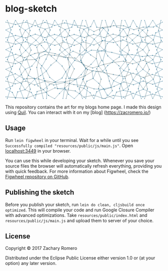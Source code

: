 # blog-sketch

![My Blog Sketch](/illustration.png?raw=true)

This repository contains the art for my blogs home page. I made this design using [Quil](http://www.quil.info/). You can interact with it on my [blog] (https://zacromero.io/)

## Usage

Run `lein figwheel` in your terminal. Wait for a while until you see `Successfully compiled "resources/public/js/main.js"`. Open [localhost:3449](http://localhost:3449) in your browser.

You can use this while developing your sketch. Whenever you save your source files the browser will automatically refresh everything, providing you with quick feedback. For more information about Figwheel, check the [Figwheel repository on GitHub](https://github.com/bhauman/lein-figwheel).

## Publishing the sketch

Before you publish your sketch, run `lein do clean, cljsbuild once optimized`. This will compile your code and run Google Closure Compiler with advanced optimizations. Take `resources/public/index.html` and `resources/public/js/main.js` and upload them to server of your choice.

## License

Copyright © 2017 Zachary Romero

Distributed under the Eclipse Public License either version 1.0 or (at
your option) any later version.
